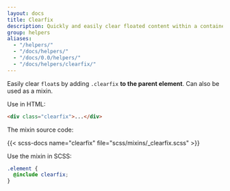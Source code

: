 ```yaml
---
layout: docs
title: Clearfix
description: Quickly and easily clear floated content within a container by adding a clearfix utility.
group: helpers
aliases:
  - "/helpers/"
  - "/docs/helpers/"
  - "/docs/0.0/helpers/"
  - "/docs/helpers/clearfix/"
---
```


Easily clear `float`s by adding `.clearfix` **to the parent element**. Can also be used as a mixin.

Use in HTML:

```html
<div class="clearfix">...</div>
```

The mixin source code:

{{< scss-docs name="clearfix" file="scss/mixins/_clearfix.scss" >}}

Use the mixin in SCSS:

```scss
.element {
  @include clearfix;
}
```

<!-- The following example shows how the clearfix can be used. Without the clearfix the wrapping div would not span around the buttons which would cause a broken layout.

{{< example >}}
<div class="bg-status-info-emphasized clearfix">
  <button type="button" class="btn btn-strong float-start">Example Button floated left</button>
  <button type="button" class="btn btn-strong float-end">Example Button floated right</button>
</div>
{{< /example >}} -->
